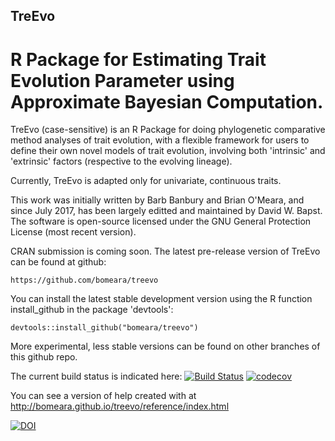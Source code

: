 ## TreEvo
# R Package for Estimating Trait Evolution Parameter using Approximate Bayesian Computation.

TreEvo (case-sensitive) is an R Package for doing phylogenetic comparative method analyses of trait evolution, with a flexible framework for users to define their own novel models of trait evolution, involving both 'intrinsic' and 'extrinsic' factors (respective to the evolving lineage).

Currently, TreEvo is adapted only for univariate, continuous traits.

This work was initially written by Barb Banbury and Brian O'Meara, and since July 2017, has been largely editted and maintained by David W. Bapst. The software is open-source licensed under the GNU General Protection License (most recent version).

CRAN submission is coming soon. The latest pre-release version of TreEvo can be found at github:

	https://github.com/bomeara/treevo
	
You can install the latest stable development version using the R function install_github in the package 'devtools':

	devtools::install_github("bomeara/treevo")
	
More experimental, less stable versions can be found on other branches of this github repo.

The current build status is indicated here:
	[![Build Status](https://travis-ci.org/bomeara/treevo.svg)](https://travis-ci.org/bomeara/treevo) [![codecov](https://codecov.io/gh/bomeara/treevo/branch/master/graph/badge.svg)](https://codecov.io/gh/bomeara/treevo)

You can see a version of help created with  at http://bomeara.github.io/treevo/reference/index.html

[![DOI](https://zenodo.org/badge/41578359.svg)](https://zenodo.org/badge/latestdoi/41578359)
